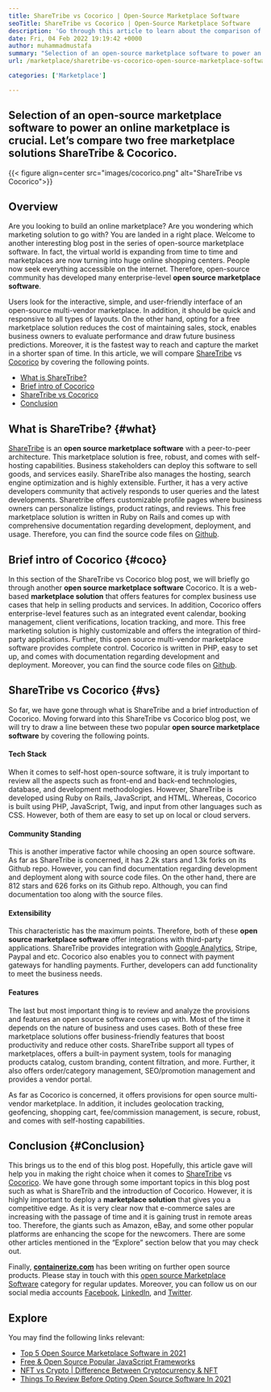 ```yaml
---
title: ShareTribe vs Cocorico | Open-Source Marketplace Software
seoTitle: ShareTribe vs Cocorico | Open-Source Marketplace Software
description: 'Go through this article to learn about the comparison of ShareTribe vs Cocorico. Install an open-source marketplace solution to nurture sales & market.'
date: Fri, 04 Feb 2022 19:19:42 +0000
author: muhammadmustafa
summary: "Selection of an open-source marketplace software to power an online marketplace is crucial. Let's compare two free marketplace solutions ShareTribe &amp; Cocorico."
url: /marketplace/sharetribe-vs-cocorico-open-source-marketplace-software/

categories: ['Marketplace']

---
```

## Selection of an open-source marketplace software to power an online marketplace is crucial. Let’s compare two free marketplace solutions ShareTribe & Cocorico.

{{< figure align=center src="images/cocorico.png" alt="ShareTribe vs Cocorico">}}  

## Overview

Are you looking to build an online marketplace? Are you wondering which marketing solution to go with? You are landed in a right place. Welcome to another interesting blog post in the series of open-source marketplace software. In fact, the virtual world is expanding from time to time and marketplaces are now turning into huge online shopping centers. People now seek everything accessible on the internet. Therefore, open-source community has developed many enterprise-level **open source marketplace software**. 

Users look for the interactive, simple, and user-friendly interface of an open-source multi-vendor marketplace. In addition, it should be quick and responsive to all types of layouts. On the other hand, opting for a free marketplace solution reduces the cost of maintaining sales, stock, enables business owners to evaluate performance and draw future business predictions. Moreover, it is the fastest way to reach and capture the market in a shorter span of time. In this article, we will compare [ShareTribe][1] vs [Cocorico][2] by covering the following points.

  * [What is ShareTribe?][3]
  * [Brief intro of Cocorico][4]
  * [ShareTribe vs Cocorico][5]
  * [Conclusion][6]

## What is ShareTribe? {#what}

[ShareTribe][1] is an **open source marketplace software** with a peer-to-peer architecture. This marketplace solution is free, robust, and comes with self-hosting capabilities. Business stakeholders can deploy this software to sell goods, and services easily. ShareTribe also manages the hosting, search engine optimization and is highly extensible. Further, it has a very active developers community that actively responds to user queries and the latest developments. Sharetribe offers customizable profile pages where business owners can personalize listings, product ratings, and reviews. This free marketplace solution is written in Ruby on Rails and comes up with comprehensive documentation regarding development, deployment, and usage. Therefore, you can find the source code files on [Github][7].

## Brief intro of Cocorico {#coco}

In this section of the ShareTribe vs Cocorico blog post, we will briefly go through another **open source marketplace software** Cocorico. It is a web-based **marketplace solution** that offers features for complex business use cases that help in selling products and services. In addition, Cocorico offers enterprise-level features such as an integrated event calendar, booking management, client verifications, location tracking, and more. This free marketing solution is highly customizable and offers the integration of third-party applications. Further, this open source multi-vendor marketplace software provides complete control. Cocorico is written in PHP, easy to set up, and comes with documentation regarding development and deployment. Moreover, you can find the source code files on [Github][8]. 

## ShareTribe vs Cocorico {#vs}

So far, we have gone through what is ShareTribe and a brief introduction of Cocorico. Moving forward into this ShareTribe vs Cocorico blog post, we will try to draw a line between these two popular **open source marketplace software** by covering the following points.

#### Tech Stack

When it comes to self-host open-source software, it is truly important to review all the aspects such as front-end and back-end technologies, database, and development methodologies. However, ShareTribe is developed using Ruby on Rails, JavaScript, and HTML. Whereas, Cocorico is built using PHP, JavaScript, Twig, and input from other languages such as CSS. However, both of them are easy to set up on local or cloud servers.

#### **Community Standing**

This is another imperative factor while choosing an open source software. As far as ShareTribe is concerned, it has 2.2k stars and 1.3k forks on its Github repo. However, you can find documentation regarding development and deployment along with source code files. On the other hand, there are 812 stars and 626 forks on its Github repo. Although, you can find documentation too along with the source files. 

#### **Extensibility**

This characteristic has the maximum points. Therefore, both of these **open source marketplace software** offer integrations with third-party applications. ShareTribe provides integration with [Google Analytics][9], Stripe, Paypal and etc. Cocorico also enables you to connect with payment gateways for handling payments. Further, developers can add functionality to meet the business needs.

#### Features

The last but most important thing is to review and analyze the provisions and features an open source software comes up with. Most of the time it depends on the nature of business and uses cases. Both of these free marketplace solutions offer business-friendly features that boost productivity and reduce other costs. ShareTribe support all types of marketplaces, offers a built-in payment system, tools for managing products catalog, custom branding, content filtration, and more. Further, it also offers order/category management, SEO/promotion management and provides a vendor portal.

As far as Cocorico is concerned, it offers provisions for open source multi-vendor marketplace. In addition, it includes geolocation tracking, geofencing, shopping cart, fee/commission management, is secure, robust, and comes with self-hosting capabilities.

## Conclusion {#Conclusion}

This brings us to the end of this blog post. Hopefully, this article gave will help you in making the right choice when it comes to [ShareTribe][1] vs [Cocorico][2]. We have gone through some important topics in this blog post such as what is ShareTrib and the introduction of Cocorico. However, it is highly important to deploy a **marketplace solution** that gives you a competitive edge. As it is very clear now that e-commerce sales are increasing with the passage of time and it is gaining trust in remote areas too. Therefore, the giants such as Amazon, eBay, and some other popular platforms are enhancing the scope for the newcomers. There are some other articles mentioned in the “Explore” section below that you may check out. 

Finally, **[containerize.com][10]** has been writing on further open source products. Please stay in touch with this [open source Marketplace Software][11] category for regular updates. Moreover, you can follow us on our social media accounts [Facebook][12], [LinkedIn][13], and [Twitter][14].

## Explore

You may find the following links relevant:

  * [Top 5 Open Source Marketplace Software in 2021][15]
  * [Free & Open Source Popular JavaScript Frameworks][16]
  * [NFT vs Crypto | Difference Between Cryptocurrency & NFT][17]
  * [Things To Review Before Opting Open Source Software In 2021][18]

 [1]: https://products.containerize.com/marketplace/sharetribe/
 [2]: https://products.containerize.com/marketplace/cocorico/
 [3]: #what
 [4]: #coco
 [5]: #vs
 [6]: #Conclusion
 [7]: https://github.com/sharetribe/sharetribe
 [8]: https://github.com/Cocolabs-SAS/cocorico
 [9]: https://analytics.google.com
 [10]: https://www.containerize.com/
 [11]: https://products.containerize.com/marketplace/
 [12]: https://web.facebook.com/containerize
 [13]: https://www.linkedin.com/company/containerize/
 [14]: https://twitter.com/containerize_co
 [15]: https://blog.containerize.com/2021/05/07/top-5-open-source-marketplace-software-in-2021/
 [16]: https://blog.containerize.com/2022/02/02/free-open-source-popular-javascript-frameworks/
 [17]: https://blog.containerize.com/2022/01/27/nft-vs-crypto-difference-between-cryptocurrency-nft/
 [18]: https://blog.containerize.com/2021/09/29/things-to-review-before-opting-open-source-software-in-2021/